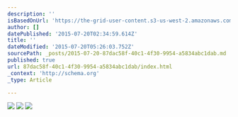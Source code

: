 ```yaml
---
description: ''
isBasedOnUrl: 'https://the-grid-user-content.s3-us-west-2.amazonaws.com/f16621c9-e6bf-4d48-8b38-dc70e9794f79.jpg'
author: []
datePublished: '2015-07-20T02:34:59.614Z'
title: ''
dateModified: '2015-07-20T05:26:03.752Z'
sourcePath: _posts/2015-07-20-87dac58f-40c1-4f30-9954-a5834abc1dab.md
published: true
url: 87dac58f-40c1-4f30-9954-a5834abc1dab/index.html
_context: 'http://schema.org'
_type: Article

---
```

![](https://the-grid-user-content.s3-us-west-2.amazonaws.com/f16621c9-e6bf-4d48-8b38-dc70e9794f79.jpg)
![](https://the-grid-user-content.s3-us-west-2.amazonaws.com/41df929f-3690-4bee-810b-3465187fa4fa.jpg)
![](https://the-grid-user-content.s3-us-west-2.amazonaws.com/8fbca058-4d2c-4d20-ac5b-d263ace153d3.jpg)